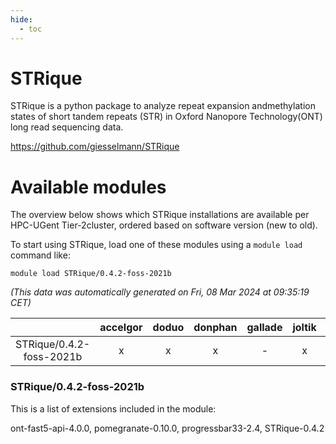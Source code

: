 ```yaml
---
hide:
  - toc
---
```


STRique
=======


STRique is a python package to analyze repeat expansion andmethylation states of short tandem repeats (STR) in Oxford Nanopore Technology(ONT) long read sequencing data.

https://github.com/giesselmann/STRique
# Available modules


The overview below shows which STRique installations are available per HPC-UGent Tier-2cluster, ordered based on software version (new to old).

To start using STRique, load one of these modules using a `module load` command like:

```shell
module load STRique/0.4.2-foss-2021b
```

*(This data was automatically generated on Fri, 08 Mar 2024 at 09:35:19 CET)*  

| |accelgor|doduo|donphan|gallade|joltik|skitty|
| :---: | :---: | :---: | :---: | :---: | :---: | :---: |
|STRique/0.4.2-foss-2021b|x|x|x|-|x|x|


### STRique/0.4.2-foss-2021b

This is a list of extensions included in the module:

ont-fast5-api-4.0.0, pomegranate-0.10.0, progressbar33-2.4, STRique-0.4.2
